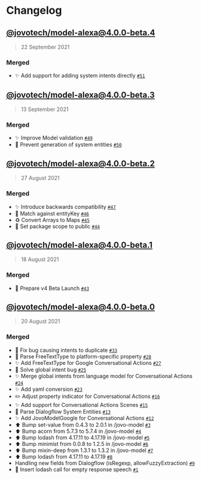 # Changelog

## [@jovotech/model-alexa@4.0.0-beta.4](https://github.com/jovotech/jovo-model/compare/@jovotech/model-alexa@4.0.0-beta.3...@jovotech/model-alexa@4.0.0-beta.4)

> 22 September 2021

### Merged

- ✨ Add support for adding system intents directly [`#51`](https://github.com/jovotech/jovo-model/pull/51)

## [@jovotech/model-alexa@4.0.0-beta.3](https://github.com/jovotech/jovo-model/compare/@jovotech/model-alexa@4.0.0-beta.2...@jovotech/model-alexa@4.0.0-beta.3)

> 13 September 2021

### Merged

- ✨ Improve Model validation [`#49`](https://github.com/jovotech/jovo-model/pull/49)
- 🐛 Prevent generation of system entities [`#50`](https://github.com/jovotech/jovo-model/pull/50)

## [@jovotech/model-alexa@4.0.0-beta.2](https://github.com/jovotech/jovo-model/compare/@jovotech/model-alexa@4.0.0-beta.1...@jovotech/model-alexa@4.0.0-beta.2)

> 27 August 2021

### Merged

- ✨ Introduce backwards compatibility [`#47`](https://github.com/jovotech/jovo-model/pull/47)
- 🐛 Match against entityKey [`#46`](https://github.com/jovotech/jovo-model/pull/46)
- ♻️ Convert Arrays to Maps [`#45`](https://github.com/jovotech/jovo-model/pull/45)
- 🐛 Set package scope to public [`#44`](https://github.com/jovotech/jovo-model/pull/44)

## [@jovotech/model-alexa@4.0.0-beta.1](https://github.com/jovotech/jovo-model/compare/@jovotech/model-alexa@4.0.0-beta.0...@jovotech/model-alexa@4.0.0-beta.1)

> 18 August 2021

### Merged

- 🚀 Prepare v4 Beta Launch [`#43`](https://github.com/jovotech/jovo-model/pull/43)

## [@jovotech/model-alexa@4.0.0-beta.0]()

> 20 August 2021

### Merged

- 🐛 Fix bug causing intents to duplicate [`#33`](https://github.com/jovotech/jovo-model/pull/33)
- 🐛 Parse FreeTextType to platform-specific property [`#28`](https://github.com/jovotech/jovo-model/pull/28)
- ✨ Add FreeTextType for Google Conversational Actions [`#27`](https://github.com/jovotech/jovo-model/pull/27)
- 🐛 Solve global intent bug [`#25`](https://github.com/jovotech/jovo-model/pull/25)
- ✨ Merge global intents from language model for Conversational Actions [`#24`](https://github.com/jovotech/jovo-model/pull/24)
- ✨ Add yaml conversion [`#23`](https://github.com/jovotech/jovo-model/pull/23)
- ✏️ Adjust property indicator for Conversational Actions [`#16`](https://github.com/jovotech/jovo-model/pull/16)
- ✨ Add support for Conversational Actions Scenes [`#15`](https://github.com/jovotech/jovo-model/pull/15)
- 🐛 Parse Dialogflow System Entities [`#13`](https://github.com/jovotech/jovo-model/pull/13)
- ✨ Add JovoModelGoogle for Conversational Actions [`#12`](https://github.com/jovotech/jovo-model/pull/12)
- ⬆️ Bump set-value from 0.4.3 to 2.0.1 in /jovo-model [`#3`](https://github.com/jovotech/jovo-model/pull/3)
- ⬆️ Bump acorn from 5.7.3 to 5.7.4 in /jovo-model [`#4`](https://github.com/jovotech/jovo-model/pull/4)
- ⬆️ Bump lodash from 4.17.11 to 4.17.19 in /jovo-model [`#5`](https://github.com/jovotech/jovo-model/pull/5)
- ⬆️ Bump minimist from 0.0.8 to 1.2.5 in /jovo-model [`#6`](https://github.com/jovotech/jovo-model/pull/6)
- ⬆️ Bump mixin-deep from 1.3.1 to 1.3.2 in /jovo-model [`#7`](https://github.com/jovotech/jovo-model/pull/7)
- ⬆️ Bump lodash from 4.17.11 to 4.17.19 [`#8`](https://github.com/jovotech/jovo-model/pull/8)
- Handling new fields from Dialogflow (isRegexp, allowFuzzyExtraction) [`#9`](https://github.com/jovotech/jovo-model/pull/9)
- 🐛 Insert lodash call for empty response speech [`#1`](https://github.com/jovotech/jovo-model/pull/1)
